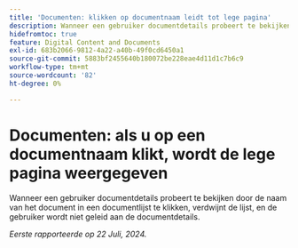 ```yaml
---
title: 'Documenten: klikken op documentnaam leidt tot lege pagina'
description: Wanneer een gebruiker documentdetails probeert te bekijken door de naam van het document in een documentlijst te klikken, verdwijnt de lijst, en de gebruiker wordt niet geleid aan de documentdetails.
hidefromtoc: true
feature: Digital Content and Documents
exl-id: 683b2066-9812-4a22-a40b-49f0cd6450a1
source-git-commit: 5883bf2455640b180072be228eae4d11d1c7b6c9
workflow-type: tm+mt
source-wordcount: '82'
ht-degree: 0%

---
```


# Documenten: als u op een documentnaam klikt, wordt de lege pagina weergegeven

<!--

>[!NOTE]
>
>This issue was fixed on August 29, 2024.

-->

Wanneer een gebruiker documentdetails probeert te bekijken door de naam van het document in een documentlijst te klikken, verdwijnt de lijst, en de gebruiker wordt niet geleid aan de documentdetails.

_Eerste rapporteerde op 22 Juli, 2024._
